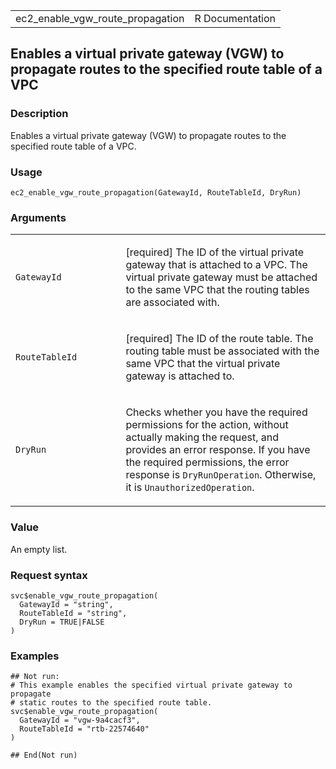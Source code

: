 <table style="width: 100%;">
<tbody>
<tr class="odd">
<td>ec2_enable_vgw_route_propagation</td>
<td style="text-align: right;">R Documentation</td>
</tr>
</tbody>
</table>

## Enables a virtual private gateway (VGW) to propagate routes to the specified route table of a VPC

### Description

Enables a virtual private gateway (VGW) to propagate routes to the
specified route table of a VPC.

### Usage

    ec2_enable_vgw_route_propagation(GatewayId, RouteTableId, DryRun)

### Arguments

<table>
<colgroup>
<col style="width: 35%" />
<col style="width: 65%" />
</colgroup>
<tbody>
<tr class="odd">
<td><code
id="ec2_enable_vgw_route_propagation_:_GatewayId">GatewayId</code></td>
<td><p>[required] The ID of the virtual private gateway that is attached
to a VPC. The virtual private gateway must be attached to the same VPC
that the routing tables are associated with.</p></td>
</tr>
<tr class="even">
<td><code
id="ec2_enable_vgw_route_propagation_:_RouteTableId">RouteTableId</code></td>
<td><p>[required] The ID of the route table. The routing table must be
associated with the same VPC that the virtual private gateway is
attached to.</p></td>
</tr>
<tr class="odd">
<td><code
id="ec2_enable_vgw_route_propagation_:_DryRun">DryRun</code></td>
<td><p>Checks whether you have the required permissions for the action,
without actually making the request, and provides an error response. If
you have the required permissions, the error response is
<code>DryRunOperation</code>. Otherwise, it is
<code>UnauthorizedOperation</code>.</p></td>
</tr>
</tbody>
</table>

### Value

An empty list.

### Request syntax

    svc$enable_vgw_route_propagation(
      GatewayId = "string",
      RouteTableId = "string",
      DryRun = TRUE|FALSE
    )

### Examples

    ## Not run: 
    # This example enables the specified virtual private gateway to propagate
    # static routes to the specified route table.
    svc$enable_vgw_route_propagation(
      GatewayId = "vgw-9a4cacf3",
      RouteTableId = "rtb-22574640"
    )

    ## End(Not run)
